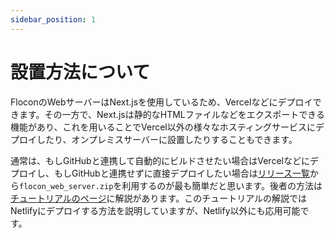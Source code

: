 ```yaml
---
sidebar_position: 1
---
```


# 設置方法について

FloconのWebサーバーはNext.jsを使用しているため、Vercelなどにデプロイできます。その一方で、Next.jsは静的なHTMLファイルなどをエクスポートできる機能があり、これを用いることでVercel以外の様々なホスティングサービスにデプロイしたり、オンプレミスサーバーに設置したりすることもできます。

通常は、もしGitHubと連携して自動的にビルドさせたい場合はVercelなどにデプロイし、もしGitHubと連携せずに直接デプロイしたい場合は[リリース一覧](https://github.com/flocon-trpg/servers/releases)から`flocon_web_server.zip`を利用するのが最も簡単だと思います。後者の方法は[チュートリアルのページ](/docs/server/tutorial/web_server)に解説があります。このチュートリアルの解説ではNetlifyにデプロイする方法を説明していますが、Netlify以外にも応用可能です。


